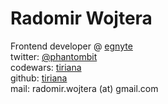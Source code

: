 # Radomir Wojtera

Frontend developer @ [egnyte](https://www.egnyte.com/)  
twitter: [@phantombit](https://twitter.com/phantombit)  
codewars: [tiriana](https://www.codewars.com/users/tiriana)  
github: [tiriana](https://github.com/tiriana)  
mail: radomir.wojtera (at) gmail.com
